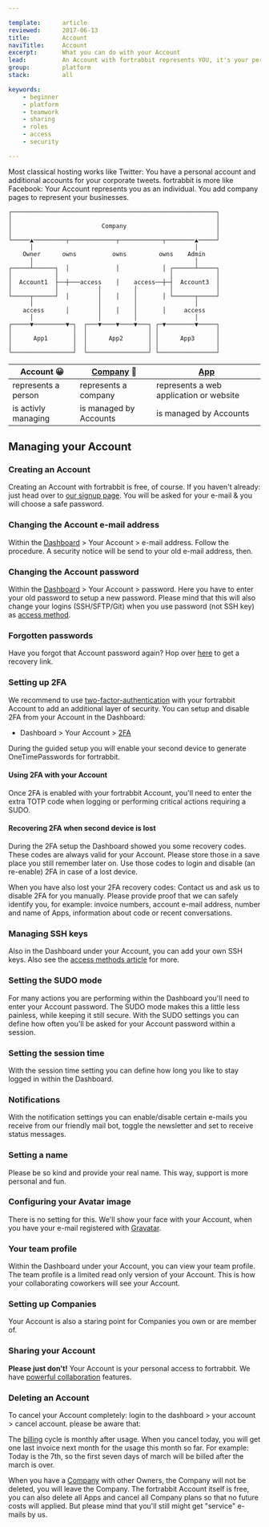 ```yaml
---

template:      article
reviewed:      2017-06-13
title:         Account
naviTitle:     Account
excerpt:       What you can do with your Account
lead:          An Account with fortrabbit represents YOU, it's your personal login and access here — no more no less.
group:         platform
stack:         all

keywords:
    - beginner
    - platform
    - teamwork
    - sharing
    - roles
    - access
    - security

---
```


Most classical hosting works like Twitter: You have a personal account and additional accounts for your corporate tweets. fortrabbit is more like Facebook: Your Account represents you as an individual. You add company pages to represent your businesses.

```nohighlight
┌─────────────────────────────────────────────────────────┐
│                                                         │
│                         Company                         │
│                                                         │
└─────▲─────────┬─────────────┬────────────┬────────▲─────┘
      │                                             │      
    Owner      owns          owns         owns    Admin    
      │                                             │      
┌─────┴──────┐  │             │            │ ┌──────┴─────┐
│            │                               │            │
│  Account1  ├──┼───access    │    access──┼─┤  Account3  │
│            │           │         │         │            │
└─────┬──────┘  │        │    │    │       │ └──────┬─────┘
      │                  │         │                │      
    access      │        │    │    │       │     access    
      │                  │         │                │      
┌─────▼─────────▼─┐  ┌───▼────▼────▼───┐ ┌─▼────────▼─────┐
│                 │  │                 │ │                │
│      App1       │  │      App2       │ │      App3      │
│                 │  │                 │ │                │
└─────────────────┘  └─────────────────┘ └────────────────┘
```

| Account 😀          | [Company](/company) 🏢 | [App](/app)                            |
| ------------------- | ---------------------- | --------------------------------------- |
| represents a person | represents a company   | represents a web application or website |
| is activly managing | is managed by Accounts | is managed by Accounts                  |




## Managing your Account


### Creating an Account

Creating an Account with fortrabbit is free, of course. If you haven't already: just head over to [our signup page](https://dashboard.fortrabbit.com/signup). You will be asked for your e-mail & you will choose a safe password. 


### Changing the Account e-mail address

Within the [Dashboard](dashboard) > Your Account > e-mail address. Follow the procedure. A security notice will be send to your old e-mail address, then.

### Changing the Account password

Within the [Dashboard](dashboard) > Your Account > password. Here you have to enter your old password to setup a new password. Please mind that this will also change your logins (SSH/SFTP/Git) when you use password (not SSH key) as [access method](/access-methods).

### Forgotten passwords

Have you forgot that Account password again? Hop over [here](https://dashboard.fortrabbit.com/password) to get a recovery link.

### Setting up 2FA

We recommend to use [two-factor-authentication](https://en.wikipedia.org/wiki/Multi-factor_authentication) with your fortrabbit Account to add an additional layer of security. You can setup and disable 2FA from your Account in the Dashboard:

* Dashboard > Your Account > [2FA](http://dashboard.fortrabbit.dev/account/security/enable2fa)

During the guided setup you will enable your second device to generate OneTimePasswords for fortrabbit. 

#### Using 2FA with your Account

Once 2FA is enabled with your fortrabbit Account, you'll need to enter the extra TOTP code when logging or performing critical actions requiring a SUDO.

#### Recovering 2FA when second device is lost

During the 2FA setup the Dashboard showed you some recovery codes. These codes are always valid for your Account. Please store those in a save place you still remember later on. Use those codes to login and disable (an re-enable) 2FA in case of a lost device.

When you have also lost your 2FA recovery codes: Contact us and ask us to disable 2FA for you manually. Please provide proof that we can safely identify you, for example: invoice numbers, account e-mail address, number and name of Apps, information about code or recent conversations.

### Managing SSH keys

Also in the Dashboard under your Account, you can add your own SSH keys. Also see the [access methods article](access-methods) for more.


### Setting the SUDO mode

For many actions you are performing within the Dashboard you'll need to enter your Account password. The SUDO mode makes this a little less painless, while keeping it still secure. With the SUDO settings you can define how often you'll be asked for your Account password within a session. 

### Setting the session time

With the session time setting you can define how long you like to stay logged in within the Dashboard.

### Notifications

With the notification settings you can enable/disable certain e-mails you receive from our friendly mail bot, toggle the newsletter and set to receive status messages.

### Setting a name

Please be so kind and provide your real name. This way, support is more personal and fun.

### Configuring your Avatar image

There is no setting for this. We'll show your face with your Account, when you have your e-mail registered with [Gravatar](https://en.gravatar.com/). 

### Your team profile

Within the Dashboard under your Account, you can view your team profile. The team profile is a limited read only version of your Account. This is how your collaborating coworkers will see your Account.

### Setting up Companies

Your Account is also a staring point for Companies you own or are member of.

### Sharing your Account

**Please just don't!** Your Account is your personal access to fortrabbit. We have [powerful collaboration](collaboration) features.

### Deleting an Account

To cancel your Account completely: login to the dashboard > your account > cancel account. please be aware that:

The [billing](/billing) cycle is monthly after usage. When you cancel today, you will get one last invoice next month for the usage this month so far. For example: Today is the 7th, so the first seven days of march will be billed after the march is over.

When you have a [Company](/company) with other Owners, the Company will not be deleted, you will leave the Company. The fortrabbit Account itself is free, you can also delete all Apps and cancel all Company plans so that no future costs will applied. But please mind that you'll still might get "service" e-mails by us.
